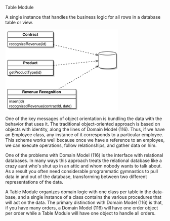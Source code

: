 ﻿Table Module

A single instance that handles the business logic for all rows in a database table or view.

![File](file.png)

One of the key messages of object orientation is bundling the data with the behavior that uses it. The traditional object-oriented approach is based on objects with identity, along the lines of Domain Model (116). Thus, if we have an Employee class, any instance of it corresponds to a particular employee. This scheme works well because once we have a reference to an employee, we can execute operations, follow relationships, and gather data on him.

One of the problems with Domain Model (116) is the interface with relational databases. In many ways this approach treats the relational database like a crazy aunt who's shut up in an attic and whom nobody wants to talk about. As a result you often need considerable programmatic gymnastics to pull data in and out of the database, transforming between two different representations of the data.

A Table Module organizes domain logic with one class per table in the data-base, and a single instance of a class contains the various procedures that will act on the data. The primary distinction with Domain Model (116) is that, if you have many orders, a Domain Model (116) will have one order object per order while a Table Module will have one object to handle all orders.
